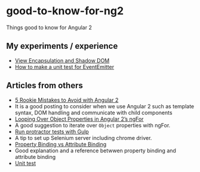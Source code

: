 # good-to-know-for-ng2
Things good to know for Angular 2

## My experiments / experience
- [View Encapsulation and Shadow DOM](https://github.com/TOKOFE/good-to-know-about-Angular2/blob/master/ViewEncapsulation.md)
- [How to make a unit test for EventEmitter](https://github.com/TOKOFE/good-to-know-about-Angular2/blob/master/UnitTest-EventEmitter.md)

## Articles from others

- [5 Rookie Mistakes to Avoid with Angular 2](http://angularjs.blogspot.ca/2016/04/5-rookie-mistakes-to-avoid-with-angular.html)
 - It is a good posting to consider when we use Angular 2 such as template syntax, DOM handling and communicate with child components
- [Looping Over Object Properties in Angular 2’s ngFor](https://webcake.co/object-properties-in-angular-2s-ngfor/)
 - A good suggestion to iterate over `Object` properties with ngFor. 
- [Run protractor tests with Gulp](https://github.com/TOKOFE/good-to-know-about-Angular2/blob/master/e2e-protractor-test.md)
 - A tip to set up Selenium server including chrome driver.
- [Property Binding vs Attribute Binding](https://github.com/TOKOFE/good-to-know-about-Angular2/blob/master/property-attribute-binding.md)
 - Good explanation and a reference betwwen property binding and attribute binding
- [Unit test](https://medium.com/google-developer-experts/angular-2-unit-testing-with-jasmine-defe20421584#.485imuc0a)
